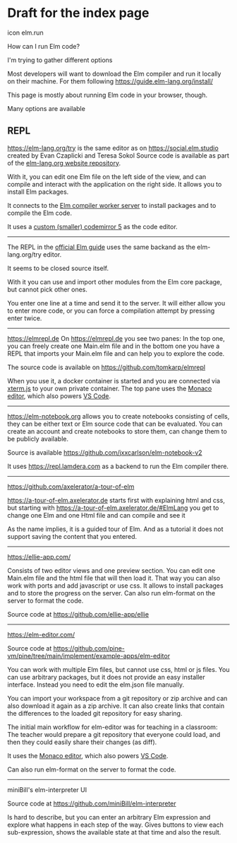 # Draft for the index page

icon elm.run

How can I run Elm code?

I'm trying to gather different options

Most developers will want to download the Elm compiler and run it locally on their machine.
For them following https://guide.elm-lang.org/install/

This page is mostly about running Elm code in your browser, though.

Many options are available

## REPL

https://elm-lang.org/try is the same editor as on https://social.elm.studio created by Evan Czaplicki and Teresa Sokol
Source code is available as part of the [elm-lang.org website repository](https://github.com/elm/elm-lang.org/tree/8193eb7552e26989d444167d6006eb50616ff554/editor).

With it, you can edit one Elm file on the left side of the view, and can compile and interact with the application on the right side.
It allows you to install Elm packages.

It connects to the [Elm compiler worker server](https://github.com/elm/compiler/tree/2f6dd29258e880dbb7effd57a829a0470d8da48b/worker) to install packages and to compile the Elm code.

It uses a [custom (smaller) codemirror 5](https://github.com/elm/elm-lang.org/blob/8193eb7552e26989d444167d6006eb50616ff554/editor/cm/version.txt) as the code editor.

---

The REPL in the [official Elm guide](https://guide.elm-lang.org/core_language) uses the same backand as the elm-lang.org/try editor.

It seems to be closed source itself.

With it you can use and import other modules from the Elm core package, but cannot pick other ones.

You enter one line at a time and send it to the server. It will either allow you to enter more code, or you can force a compilation attempt by pressing enter twice.

---

https://elmrepl.de
On https://elmrepl.de you see two panes: In the top one, you can freely create one Main.elm file and in the bottom one you have a REPL that imports your Main.elm file and can help you to explore the code.

The source code is available on https://github.com/tomkarp/elmrepl

When you use it, a docker container is started and you are connected via [xterm.js](https://xtermjs.org/) to your own private container.
The top pane uses the [Monaco editor](https://microsoft.github.io/monaco-editor/), which also powers [VS Code](https://github.com/microsoft/vscode).

---

https://elm-notebook.org allows you to create notebooks consisting of cells, they can be either text or Elm source code that can be evaluated.
You can create an account and create notebooks to store them, can change them to be publicly available.

Source is available https://github.com/jxxcarlson/elm-notebook-v2

It uses https://repl.lamdera.com as a backend to run the Elm compiler there.

---

https://github.com/axelerator/a-tour-of-elm

https://a-tour-of-elm.axelerator.de starts first with explaining html and css, but starting with https://a-tour-of-elm.axelerator.de/#ElmLang you get to change one Elm and one Html file and can compile and see it

As the name implies, it is a guided tour of Elm. And as a tutorial it does not support saving the content that you entered.

---

https://ellie-app.com/

Consists of two editor views and one preview section. You can edit one Main.elm file and the html file that will then load it.
That way you can also work with ports and add javascript or use css.
It allows to install packages and to store the progress on the server.
Can also run elm-format on the server to format the code.

Source code at https://github.com/ellie-app/ellie

---

https://elm-editor.com/

Source code at https://github.com/pine-vm/pine/tree/main/implement/example-apps/elm-editor

You can work with multiple Elm files, but cannot use css, html or js files.
You can use arbitrary packages, but it does not provide an easy installer interface. Instead you need to edit the elm.json file manually.

You can import your workspace from a git repository or zip archive and can also download it again as a zip archive.
It can also create links that contain the differences to the loaded git repository for easy sharing.

The initial main workflow for elm-editor was for teaching in a classroom: The teacher would prepare a git repository that everyone could load, and then they could easily share their changes (as diff).

It uses the [Monaco editor](https://microsoft.github.io/monaco-editor/), which also powers [VS Code](https://github.com/microsoft/vscode).

Can also run elm-format on the server to format the code.

---

miniBill's elm-interpreter UI

Source code at https://github.com/miniBill/elm-interpreter

Is hard to describe, but you can enter an arbitrary Elm expression and explore what happens in each step of the way.
Gives buttons to view each sub-expression, shows the available state at that time and also the result.
